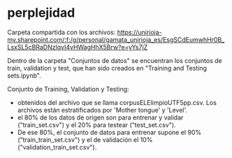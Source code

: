 # perplejidad

Carpeta compartida con los archivos: https://unirioja-my.sharepoint.com/:f:/g/personal/gamata_unirioja_es/EsgSCdEumwhHr0B_LsxSL5cBRaDNzlqvI4vHWagHhX5Brw?e=yYs7jZ
    
Dentro de la carpeta "Conjuntos de datos" se encuentran los conjuntos de train, validation y test, que han sido creados en "Training and Testing sets.ipynb".

Conjunto de Training, Validation y Testing:
- obtenidos del archivo que se llama corpusELElimpioUTF5pp.csv. Los archivos están estratificados por 'Mother tongue' y 'Level'.
- el 80% de los datos de origen son para entrenar y validar ("train_set.csv") y el 20% para testear ("test_set.csv").
- De ese 80%, el conjunto de datos para entrenar supone el 90% ("train_train_set.csv") y el de validación el 10% ("validation_train_set.csv").
